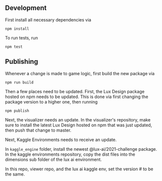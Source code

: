 ## Development

First install all necessary dependencies via

```
npm install
```

To run tests, run

```
npm test
```

## Publishing

Whenever a change is made to game logic, first build the new package via

```
npm run build
```


Then a few places need to be updated. First, the Lux Design package hosted on npm needs to be updated. This is done via first changing the package version to a higher one, then running

```
npm publish
```

Next, the visualizer needs an update. In the visualizer's repository, make sure to install the latest Lux Design hosted on npm that was just updated, then push that change to master.

Next, Kaggle Environments needs to receive an update. 

In `kaggle_engine` folder, install the newest @lux-ai/2021-challenge package. In the kaggle environments repository, copy the dist files into the dimensions sub folder of the lux ai environment.

In this repo, viewer repo, and the lux ai kaggle env, set the version # to be the same.